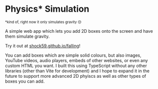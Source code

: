 # Physics* Simulation
<sup>\*kind of, right now it only simulates gravity 😔</sup>

A simple web app which lets you add 2D boxes onto the screen and have them simulate gravity.

Try it out at [shock59.github.io/falling](https://shock59.github.io/falling/)!

 You can add boxes which are simple solid colours, but also images, YouTube videos, audio players, embeds of other websites, or even any custom HTML you want. I built this using TypeScript without any other libraries (other than Vite for development) and I hope to expand it in the future to support more advanced 2D phyiscs as well as other types of boxes you can add.